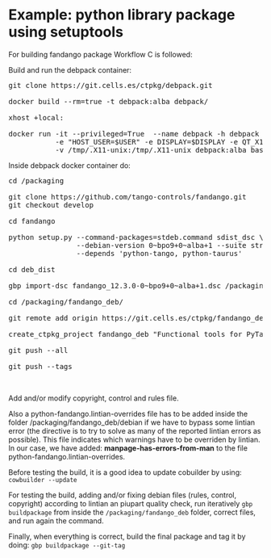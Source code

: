 Example: python library package using setuptools
=========================================


For building fandango package Workflow C is followed:


Build and run the debpack container:
<pre>
git clone https://git.cells.es/ctpkg/debpack.git

docker build --rm=true -t debpack:alba debpack/

xhost +local:

docker run -it --privileged=True  --name debpack -h debpack \
           -e "HOST_USER=$USER" -e DISPLAY=$DISPLAY -e QT_X11_NO_MITSHM=1 \
           -v /tmp/.X11-unix:/tmp/.X11-unix debpack:alba bash
</pre>


Inside debpack docker container do:
<pre>
cd /packaging

git clone https://github.com/tango-controls/fandango.git
git checkout develop

cd fandango

python setup.py --command-packages=stdeb.command sdist_dsc \
                --debian-version 0~bpo9+0~alba+1 --suite stretch-backports \
                --depends 'python-tango, python-taurus'

cd deb_dist

gbp import-dsc fandango_12.3.0-0~bpo9+0~alba+1.dsc /packaging/fandango_deb --pristine-tar

cd /packaging/fandango_deb/

git remote add origin https://git.cells.es/ctpkg/fandango_deb.git

create_ctpkg_project fandango_deb "Functional tools for PyTango / Tango Control System" "lib, python, ALL, mrosanes" 

git push --all

git push --tags


</pre>


Add and/or modify copyright, control and rules file.

Also a python-fandango.lintian-overrides file has to be added inside the folder
/packaging/fandango_deb/debian if we have to bypass some lintian error 
(the directive is to try to solve as many of the reported lintian errors
as possible). This file indicates which warnings have to be overriden by lintian. 
In our case, we have added: **manpage-has-errors-from-man** to the file 
python-fandango.lintian-overrides.



Before testing the build, it is a good idea to update cobuilder by using:
`cowbuilder --update`

For testing the build, adding and/or fixing debian files (rules, control, copyright) 
according to lintian an piupart quality check, run iteratively `gbp buildpackage` 
from inside the `/packaging/fandango_deb` folder, correct files, and run again the command.




Finally, when everything is correct, build the final package and tag it by doing:
`gbp buildpackage --git-tag`




